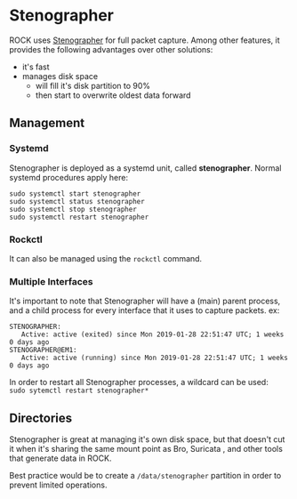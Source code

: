 # Stenographer

ROCK uses [Stenographer](https://github.com/google/stenographer) for full packet
capture. Among other features, it provides the following advantages over other
solutions:

* it's fast
* manages disk space
    * will fill it's disk partition to 90%
    * then start to overwrite oldest data forward  

## Management

### Systemd
Stenographer is deployed as a systemd unit, called **stenographer**. Normal
systemd procedures apply here:  

```shell
sudo systemctl start stenographer
sudo systemctl status stenographer
sudo systemctl stop stenographer
sudo systemctl restart stenographer
```

### Rockctl
It can also be managed using the `rockctl` command.  


### Multiple Interfaces

It's important to note that Stenographer will have a (main) parent process, and
a child process for every interface that it uses to capture packets. ex:  
```shell
STENOGRAPHER:
   Active: active (exited) since Mon 2019-01-28 22:51:47 UTC; 1 weeks 0 days ago
STENOGRAPHER@EM1:
   Active: active (running) since Mon 2019-01-28 22:51:47 UTC; 1 weeks 0 days ago
```

In order to restart all Stenographer processes, a wildcard can be used:  
    `sudo sytemctl restart stenographer*`  


## Directories

Stenographer is great at managing it's own disk space, but that doesn't cut it
when it's sharing the same mount point as Bro, Suricata , and other tools that
generate data in ROCK.

Best practice would be to create a `/data/stenographer` partition in order to
prevent limited operations.
